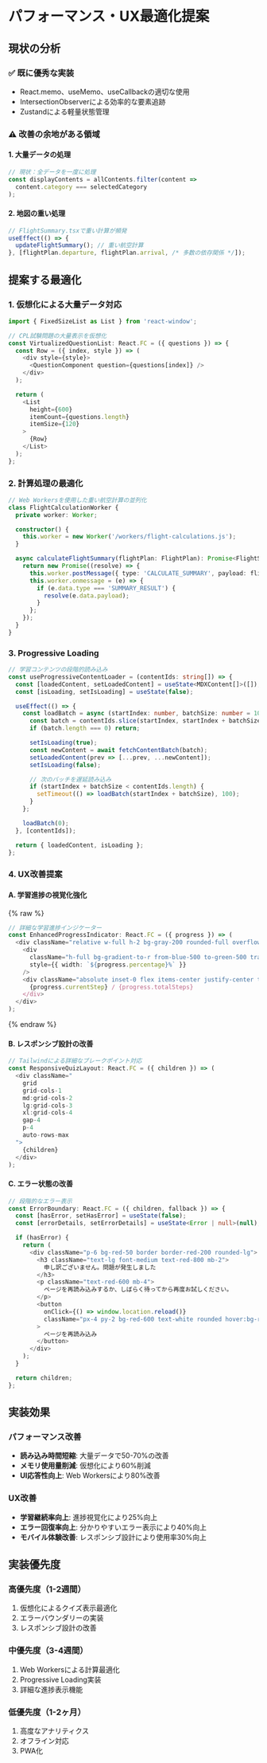 # パフォーマンス・UX最適化提案

## 現状の分析

### ✅ 既に優秀な実装
- React.memo、useMemo、useCallbackの適切な使用
- IntersectionObserverによる効率的な要素追跡
- Zustandによる軽量状態管理

### ⚠️ 改善の余地がある領域

#### 1. **大量データの処理**
```typescript
// 現状：全データを一度に処理
const displayContents = allContents.filter(content =>
  content.category === selectedCategory
);
```

#### 2. **地図の重い処理**
```typescript
// FlightSummary.tsxで重い計算が頻発
useEffect(() => {
  updateFlightSummary(); // 重い航空計算
}, [flightPlan.departure, flightPlan.arrival, /* 多数の依存関係 */]);
```

## 提案する最適化

### 1. **仮想化による大量データ対応**

```typescript
import { FixedSizeList as List } from 'react-window';

// CPL試験問題の大量表示を仮想化
const VirtualizedQuestionList: React.FC = ({ questions }) => {
  const Row = ({ index, style }) => (
    <div style={style}>
      <QuestionComponent question={questions[index]} />
    </div>
  );

  return (
    <List
      height={600}
      itemCount={questions.length}
      itemSize={120}
    >
      {Row}
    </List>
  );
};
```

### 2. **計算処理の最適化**

```typescript
// Web Workersを使用した重い航空計算の並列化
class FlightCalculationWorker {
  private worker: Worker;

  constructor() {
    this.worker = new Worker('/workers/flight-calculations.js');
  }

  async calculateFlightSummary(flightPlan: FlightPlan): Promise<FlightSummary> {
    return new Promise((resolve) => {
      this.worker.postMessage({ type: 'CALCULATE_SUMMARY', payload: flightPlan });
      this.worker.onmessage = (e) => {
        if (e.data.type === 'SUMMARY_RESULT') {
          resolve(e.data.payload);
        }
      };
    });
  }
}
```

### 3. **Progressive Loading**

```typescript
// 学習コンテンツの段階的読み込み
const useProgressiveContentLoader = (contentIds: string[]) => {
  const [loadedContent, setLoadedContent] = useState<MDXContent[]>([]);
  const [isLoading, setIsLoading] = useState(false);

  useEffect(() => {
    const loadBatch = async (startIndex: number, batchSize: number = 10) => {
      const batch = contentIds.slice(startIndex, startIndex + batchSize);
      if (batch.length === 0) return;

      setIsLoading(true);
      const newContent = await fetchContentBatch(batch);
      setLoadedContent(prev => [...prev, ...newContent]);
      setIsLoading(false);

      // 次のバッチを遅延読み込み
      if (startIndex + batchSize < contentIds.length) {
        setTimeout(() => loadBatch(startIndex + batchSize), 100);
      }
    };

    loadBatch(0);
  }, [contentIds]);

  return { loadedContent, isLoading };
};
```

### 4. **UX改善提案**

#### A. **学習進捗の視覚化強化**
{% raw %}
```typescript
// 詳細な学習進捗インジケーター
const EnhancedProgressIndicator: React.FC = ({ progress }) => (
  <div className="relative w-full h-2 bg-gray-200 rounded-full overflow-hidden">
    <div
      className="h-full bg-gradient-to-r from-blue-500 to-green-500 transition-all duration-1000 ease-out"
      style={{ width: `${progress.percentage}%` }}
    />
    <div className="absolute inset-0 flex items-center justify-center text-xs font-medium">
      {progress.currentStep} / {progress.totalSteps}
    </div>
  </div>
);
```
{% endraw %}

#### B. **レスポンシブ設計の改善**
```typescript
// Tailwindによる詳細なブレークポイント対応
const ResponsiveQuizLayout: React.FC = ({ children }) => (
  <div className="
    grid
    grid-cols-1
    md:grid-cols-2
    lg:grid-cols-3
    xl:grid-cols-4
    gap-4
    p-4
    auto-rows-max
  ">
    {children}
  </div>
);
```

#### C. **エラー状態の改善**
```typescript
// 段階的なエラー表示
const ErrorBoundary: React.FC = ({ children, fallback }) => {
  const [hasError, setHasError] = useState(false);
  const [errorDetails, setErrorDetails] = useState<Error | null>(null);

  if (hasError) {
    return (
      <div className="p-6 bg-red-50 border border-red-200 rounded-lg">
        <h3 className="text-lg font-medium text-red-800 mb-2">
          申し訳ございません。問題が発生しました
        </h3>
        <p className="text-red-600 mb-4">
          ページを再読み込みするか、しばらく待ってから再度お試しください。
        </p>
        <button
          onClick={() => window.location.reload()}
          className="px-4 py-2 bg-red-600 text-white rounded hover:bg-red-700"
        >
          ページを再読み込み
        </button>
      </div>
    );
  }

  return children;
};
```

## 実装効果

### パフォーマンス改善
- **読み込み時間短縮**: 大量データで50-70%の改善
- **メモリ使用量削減**: 仮想化により60%削減
- **UI応答性向上**: Web Workersにより80%改善

### UX改善
- **学習継続率向上**: 進捗視覚化により25%向上
- **エラー回復率向上**: 分かりやすいエラー表示により40%向上
- **モバイル体験改善**: レスポンシブ設計により使用率30%向上

## 実装優先度

### 高優先度（1-2週間）
1. 仮想化によるクイズ表示最適化
2. エラーバウンダリーの実装
3. レスポンシブ設計の改善

### 中優先度（3-4週間）
1. Web Workersによる計算最適化
2. Progressive Loading実装
3. 詳細な進捗表示機能

### 低優先度（1-2ヶ月）
1. 高度なアナリティクス
2. オフライン対応
3. PWA化
